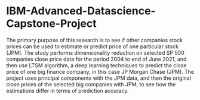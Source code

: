# IBM-Advanced-Datascience-Capstone-Project
The primary purpose of this research is to see if other companies stock prices can be used to estimate or predict price of one particular stock (JPM). The study performs dimensionality reduction on selected SP 500 companies close price data for the period 2004 to end of June 2021, and then use LTSM algorithm, a deep learning techniques to predict the close price of one big finance company, in this case JP Morgan Chase (JPM).
The project uses principal components with the JPM data, and then the original close prices of the selected big companies with JPM, to see  how the estimations differ in terms of prediction accuracy.
